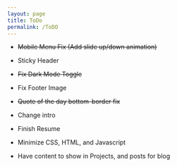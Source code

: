 ```yaml
---
layout: page
title: ToDo
permalink: /ToDO
---
```

- ~~Mobile Menu Fix (Add slide up/down animation)~~

- Sticky Header

- ~~Fix Dark Mode Toggle~~

- Fix Footer Image

- ~~Quote of the day bottom-border fix~~

- Change intro

- Finish Resume

- Minimize CSS, HTML, and Javascript

- Have content to show in Projects, and posts for blog